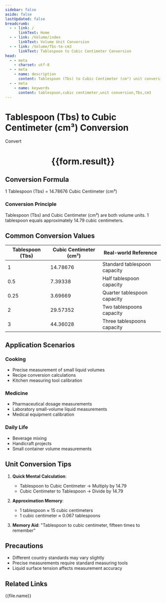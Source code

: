 ```yaml
---
sidebar: false
aside: false
lastUpdated: false
breadcrumb:
  - - link: /
      linkText: Home
  - - link: /Volume/index
      linkText: Volume Unit Conversion
  - - link: /Volume/Tbs-to-cm3
      linkText: Tablespoon to Cubic Centimeter Conversion
head:
  - - meta
    - charset: utf-8
  - - meta
    - name: description
      content: Tablespoon (Tbs) to Cubic Centimeter (cm³) unit conversion tool. 1 tablespoon equals 14.78676 cubic centimeters.
  - - meta
    - name: keywords
      content: tablespoon,cubic centimeter,unit conversion,Tbs,cm3
---
```


# Tablespoon (Tbs) to Cubic Centimeter (cm³) Conversion

<script setup>
import { onMounted, reactive, inject ,ref  } from 'vue'
import { NButton,NForm ,NFormItem,NInput,NInputNumber,NSelect,NCard,useMessage ,NGrid ,NGi } from 'naive-ui'
import { defineClientComponent } from 'vitepress'
import { Volume } from '../files';

const convert = inject('convert')
const formRef = ref(null);
const rules = {
  number:{
    required: true,
    type: 'number',
    trigger: "blur"
  }
}
const form = reactive({
  number:null,
  result:'',
  title:'Tablespoon (Tbs) to Cubic Centimeter (cm³) Conversion'
})

const convertHandler = (e) => {
  e.preventDefault();
  formRef.value?.validate((errors)=>{
    if (!errors) {
      form.result = `${form.number} Tbs = ${convert(form.number).from('Tbs').to('cm3')} cm³`
    }
  })
}
</script>

<n-form size="large" :model="form" ref='formRef' :rules="rules">
  <n-form-item label="Value" path="number">
    <n-input-number size="large" style="width:100%" :min="0" v-model:value="form.number" placeholder="Enter tablespoon value" />
  </n-form-item>
  <n-form-item>
    <n-button type="info" style="width:100%" @click="convertHandler">Convert</n-button>
  </n-form-item>
</n-form>
<n-card embedded :bordered="false" hoverable>
  <div style="text-align:center">
    <h1>{{form.result}}</h1>
  </div>
</n-card>

## Conversion Formula
1 Tablespoon (Tbs) = 14.78676 Cubic Centimeter (cm³)

### Conversion Principle
Tablespoon (Tbs) and Cubic Centimeter (cm³) are both volume units. 1 tablespoon equals approximately 14.79 cubic centimeters.

## Common Conversion Values
| Tablespoon (Tbs) | Cubic Centimeter (cm³) | Real-world Reference                |
|-------------------|------------------------|-------------------------------------|
| 1                 | 14.78676               | Standard tablespoon capacity        |
| 0.5               | 7.39338                | Half tablespoon capacity            |
| 0.25              | 3.69669                | Quarter tablespoon capacity         |
| 2                 | 29.57352               | Two tablespoons capacity            |
| 3                 | 44.36028               | Three tablespoons capacity          |

## Application Scenarios
### Cooking
- Precise measurement of small liquid volumes
- Recipe conversion calculations
- Kitchen measuring tool calibration

### Medicine
- Pharmaceutical dosage measurements
- Laboratory small-volume liquid measurements
- Medical equipment calibration

### Daily Life
- Beverage mixing
- Handicraft projects
- Small container volume measurements

## Unit Conversion Tips
1. **Quick Mental Calculation**:
   - Tablespoon to Cubic Centimeter → Multiply by 14.79
   - Cubic Centimeter to Tablespoon → Divide by 14.79

2. **Approximation Memory**:
   - 1 tablespoon ≈ 15 cubic centimeters
   - 1 cubic centimeter ≈ 0.067 tablespoons

3. **Memory Aid**:
   "Tablespoon to cubic centimeter, fifteen times to remember"

## Precautions
- Different country standards may vary slightly
- Precise measurements require standard measuring tools
- Liquid surface tension affects measurement accuracy

## Related Links
<n-grid x-gap="12" :cols="2">
  <n-gi v-for="(file, index) in Volume" :key="index">
    <n-button
      text
      tag="a"
      :href="file.path"
      type="info"
    >
      {{file.name}}
    </n-button>
  </n-gi>
</n-grid>